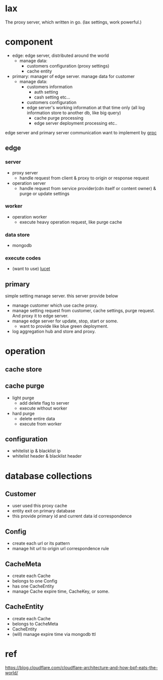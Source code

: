 # lax
The proxy server, which written in go. (lax settings, work powerful.)

# component
- edge: edge server, distributed around the world
  - manage data:
    - customers configuration (proxy settings)
    - cache entity
- primary: manager of edge server. manage data for customer
  - manage data:
    - customers information
      - auth setting
      - cash setting etc...
    - customers configuration
    - edge server's working information at that time only (all log information store to another db, like big query)
      - cache purge processing
      - edge server deployment processing etc..

edge server and primary server communication want to implement by [grpc](https://github.com/grpc/grpc-go)

## edge
### server
- proxy server
  - handle request from client & proxy to origin or response request
- operation server
  - handle request from service provider(cdn itself or content owner) & purge or update settings

### worker
- operation worker
  - execute heavy operation request, like purge cache

### data store
- mongodb

### execute codes
- (want to use) [lucet](https://github.com/bytecodealliance/lucet)

## primary
simple setting manage server.
this server provide below
- manage customer which use cache proxy.
- manage setting request from customer, cache settings, purge request. And proxy it to edge server.
- manage edge server for update, stop, start or some.
  - want to provide like blue green deployment.
- log aggregation hub and store and proxy.

# operation
## cache store

## cache purge
- light purge
  - add delete flag to server
  - execute without worker
- hard purge
  - delete entire data
  - execute from worker

## configuration
- whitelist ip & blacklist ip
- whitelist header & blacklist header

# database collections
## Customer
- user used this proxy cache
- entity exit on primary database
- this provide primary id and current data id correspondence

## Config
- create each url or its pattern
- manage hit url to origin url correspondence rule

## CacheMeta
- create each Cache
- belongs to one Config
- has one CacheEntity
- manage Cache expire time, CacheKey, or some.

## CacheEntity
- create each Cache
- belongs to CacheMeta
- CacheEntity
- (will) manage expire time via mongodb ttl

# ref
https://blog.cloudflare.com/cloudflare-architecture-and-how-bpf-eats-the-world/
